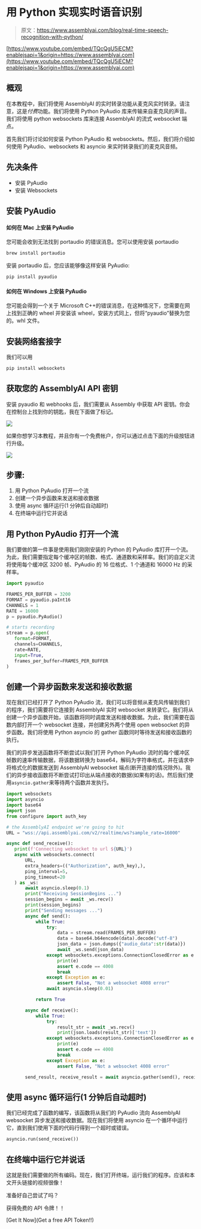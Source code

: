 # 用 Python 实现实时语音识别

> 原文：<https://www.assemblyai.com/blog/real-time-speech-recognition-with-python/>

[https://www.youtube.com/embed/TQcQgU5iECM?enablejsapi=1&origin=https://www.assemblyai.com](https://www.youtube.com/embed/TQcQgU5iECM?enablejsapi=1&origin=https://www.assemblyai.com)

## 概观

在本教程中，我们将使用 AssemblyAI 的实时转录功能从麦克风实时转录。请注意，这是*付费*功能。我们将使用 Python PyAudio 库来传输来自麦克风的声音。我们将使用 python websockets 库来连接 AssemblyAI 的流式 websocket 端点。

首先我们将讨论如何安装 Python PyAudio 和 websockets。然后，我们将介绍如何使用 PyAudio、websockets 和 asyncio 来实时转录我们的麦克风音频。

## 先决条件

*   安装 PyAudio
*   安装 Websockets

## 安装 PyAudio

#### 如何在 Mac 上安装 PyAudio

您可能会收到无法找到 portaudio 的错误消息。您可以使用安装 portaudio

```py
brew install portaudio
```

安装 portaudio 后，您应该能够像这样安装 PyAudio:

```py
pip install pyaudio
```

#### 如何在 Windows 上安装 PyAudio

您可能会得到一个关于 Microsoft C++的错误消息，在这种情况下，您需要在网上找到正确的 wheel 并安装该 wheel，安装方式同上，但将“pyaudio”替换为您的。whl 文件。

## 安装网络套接字

我们可以用

```py
pip install websockets
```

## 获取您的 AssemblyAI API 密钥

安装 pyaudio 和 webhooks 后，我们需要从 Assembly 中获取 API 密钥。你会在控制台上找到你的钥匙，我在下面做了标记。

![](img/5d637796edd2cedea36c74aa4674bc82.png)

如果你想学习本教程，并且你有一个免费帐户，你可以通过点击下面的升级按钮进行升级。

![](img/23941ce0f901d291a08f6d2d6cefbc6a.png)

## 步骤:

1.  用 Python PyAudio 打开一个流
2.  创建一个异步函数来发送和接收数据
3.  使用 async 循环运行(1 分钟后自动超时)
4.  在终端中运行它并说话

## 用 Python PyAudio 打开一个流

我们要做的第一件事是使用我们刚刚安装的 Python 的 PyAudio 库打开一个流。为此，我们需要指定每个缓冲区的帧数、格式、通道数和采样率。我们的自定义流将使用每个缓冲区 3200 帧、PyAudio 的 16 位格式、1 个通道和 16000 Hz 的采样率。

```py
import pyaudio

FRAMES_PER_BUFFER = 3200
FORMAT = pyaudio.paInt16
CHANNELS = 1
RATE = 16000
p = pyaudio.PyAudio()

# starts recording
stream = p.open(
   format=FORMAT,
   channels=CHANNELS,
   rate=RATE,
   input=True,
   frames_per_buffer=FRAMES_PER_BUFFER
)
```

## 创建一个异步函数来发送和接收数据

现在我们已经打开了 Python PyAudio 流，我们可以将音频从麦克风传输到我们的程序，我们需要将它连接到 AssemblyAI 实时 websocket 来转录它。我们将从创建一个异步函数开始，该函数将同时调度发送和接收数据。为此，我们需要在函数内部打开一个 websocket 连接，并创建另外两个使用 open websocket 的异步函数。我们将使用 Python asyncio 的 gather 函数同时等待发送和接收函数的执行。

我们的异步发送函数将不断尝试以我们打开 Python PyAudio 流时的每个缓冲区帧数的速率传输数据，将该数据转换为 base64，解码为字符串格式，并在请求中将格式化的数据发送到 AssemblyAI websocket 端点(断开连接的情况除外)。我们的异步接收函数将不断尝试打印出从端点接收的数据(如果有的话)。然后我们使用`asyncio.gather`来等待两个函数并发执行。

```py
import websockets
import asyncio
import base64
import json
from configure import auth_key

# the AssemblyAI endpoint we're going to hit
URL = "wss://api.assemblyai.com/v2/realtime/ws?sample_rate=16000"

async def send_receive():
   print(f'Connecting websocket to url ${URL}')
   async with websockets.connect(
       URL,
       extra_headers=(("Authorization", auth_key),),
       ping_interval=5,
       ping_timeout=20
   ) as _ws:
       await asyncio.sleep(0.1)
       print("Receiving SessionBegins ...")
       session_begins = await _ws.recv()
       print(session_begins)
       print("Sending messages ...")
       async def send():
           while True:
               try:
                   data = stream.read(FRAMES_PER_BUFFER)
                   data = base64.b64encode(data).decode("utf-8")
                   json_data = json.dumps({"audio_data":str(data)})
                   await _ws.send(json_data)
               except websockets.exceptions.ConnectionClosedError as e:
                   print(e)
                   assert e.code == 4008
                   break
               except Exception as e:
                   assert False, "Not a websocket 4008 error"
               await asyncio.sleep(0.01)

           return True

       async def receive():
           while True:
               try:
                   result_str = await _ws.recv()
                   print(json.loads(result_str)['text'])
               except websockets.exceptions.ConnectionClosedError as e:
                   print(e)
                   assert e.code == 4008
                   break
               except Exception as e:
                   assert False, "Not a websocket 4008 error"

       send_result, receive_result = await asyncio.gather(send(), receive())
```

## 使用 async 循环运行(1 分钟后自动超时)

我们已经完成了函数的编写，该函数将从我们的 PyAudio 流向 AssemblyAI websocket 异步发送和接收数据。现在我们将使用 asyncio 在一个循环中运行它，直到我们使用下面的代码行得到一个超时或错误。

```py
asyncio.run(send_receive())
```

## 在终端中运行它并说话

这就是我们需要做的所有编码。现在，我们打开终端，运行我们的程序。应该和本文开头链接的视频很像！

准备好自己尝试了吗？

获得免费的 API 令牌！！

[Get It Now](Get a free API Token!!)